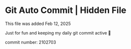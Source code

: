# Git Auto Commit | Hidden File

This file was added Feb 12, 2025

Just for fun and keeping my daily git commit active 🤪

commit number: 2102703
